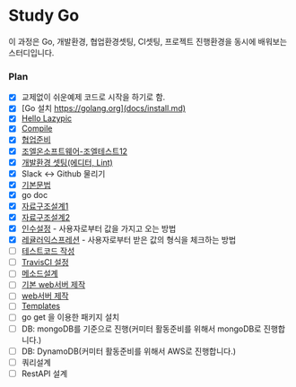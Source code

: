 # Study Go

이 과정은 Go, 개발환경, 협업환경셋팅, CI셋팅, 프로젝트 진행환경을 동시에 배워보는 스터디입니다.

### Plan
- [x] 교제없이 쉬운예제 코드로 시작을 하기로 함.
- [x] [Go 설치 https://golang.org](docs/install.md)
- [x] [Hello Lazypic](docs/hellolazypic.md)
- [x] [Compile](docs/compile.md)
- [x] [협업준비](docs/collaboration.md)
- [x] [조엘온소프트웨어-조엘테스트12](docs/joel_test.md)
- [x] [개발환경 셋팅(에디터, Lint)](docs/devenv.md)
- [x] Slack <-> Github 물리기
- [x] [기본문법](docs/basic.md)
- [x] go doc
- [x] [자료구조설계1](docs/struct.md)
- [x] [자료구조설계2](docs/kalena.md)
- [x] [인수설정](docs/flag.md) - 사용자로부터 값을 가지고 오는 방법
- [x] [레귤러익스프레션](docs/regex.md) - 사용자로부터 받은 값의 형식을 체크하는 방법
- [ ] [테스트코드 작성](docs/testcode.md)
- [ ] [TravisCI 설정](docs/travisci.md)
- [ ] [메소드설계](docs/method.md)
- [ ] [기본 web서버 제작](docs/webserver.md)
- [ ] [web서버 제작](docs/webserver_struct.md)
- [ ] [Templates](docs/template.md)
- [ ] go get 을 이용한 패키지 설치
- [ ] DB: mongoDB를 기준으로 진행(커미터 활동준비를 위해서 mongoDB로 진행합니다.)
- [ ] DB: DynamoDB(커미터 활동준비를 위해서 AWS로 진행합니다.)
- [ ] 쿼리설계
- [ ] RestAPI 설계
